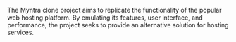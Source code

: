 The Myntra clone project aims to replicate the functionality of the
popular web hosting platform. By emulating its features, user
interface, and performance, the project seeks to provide an alternative
solution for hosting services.
